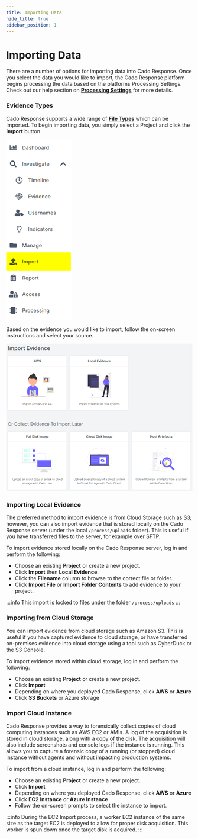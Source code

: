 ```yaml
---
title: Importing Data
hide_title: true
sidebar_position: 1
---
```


# Importing Data
There are a number of options for importing data into Cado Response. Once you select the data you would like to import, the Cado Response platform begins processing the data based on the platforms Processing Settings.  Check out our help section on **[Processing Settings](../settings/general-settings#processing-settings)** for more details.

### Evidence Types
Cado Response supports a wide range of **[File Types](filetypes)** which can be imported.  To begin importing data, you simply select a Project and click the **Import** button 

![Import Button](/img/import-button.png)

Based on the evidence you would like to import, follow the on-screen instructions and select your source.

![Import Data](/img/import.png)

### Importing Local Evidence
The preferred method to import evidence is from Cloud Storage such as S3; however, you can also import evidence that is stored locally on the Cado Response server (under the local `/process/uploads` folder). This is useful if you have transferred files to the server, for example over SFTP.

To import evidence stored locally on the Cado Response server, log in and perform the following:
- Choose an existing **Project** or create a new project.
- Click **Import** then **Local Evidence**.
- Click the **Filename** column to browse to the correct file or folder.
- Click **Import File** or **Import Folder Contents** to add evidence to your project.

:::info
This import is locked to files under the folder `/process/uploads`
:::

### Importing from Cloud Storage
You can import evidence from cloud storage such as Amazon S3. This is useful if you have captured evidence to cloud storage, or have transferred on-premises evidence into cloud storage using a tool such as CyberDuck or the S3 Console.

To import evidence stored within cloud storage, log in and perform the following:
- Choose an existing **Project** or create a new project.
- Click **Import**
- Depending on where you deployed Cado Response, click **AWS** or **Azure**
- Click **S3 Buckets** or Azure storage

### Import Cloud Instance
Cado Response provides a way to forensically collect copies of cloud computing instances such as AWS EC2 or AMIs. A log of the acquisition is stored in cloud storage, along with a copy of the disk. The acquisition will also include screenshots and console logs if the instance is running.  This allows you to capture a forensic copy of a running (or stopped) cloud instance without agents and without impacting production systems.

To import from a cloud instance, log in and perform the following:
- Choose an existing **Project** or create a new project.
- Click **Import**
- Depending on where you deployed Cado Response, click **AWS** or **Azure**
- Click **EC2 Instance** or **Azure Instance**
- Follow the on-screen prompts to select the instance to import.

:::info
During the EC2 Import process, a worker EC2 instance of the same size as the target EC2 is deployed to allow for proper disk acquisition.  This worker is spun down once the target disk is acquired.
:::

